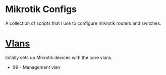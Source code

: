 # Mikrotik Configs

A collection of scripts that i use to configure mikrotik routers and switches.

# [Vlans](scripts/vlans.rsc)

Initally sets up Mikrotik devices with the core vlans.

-   99 - Management vlan
